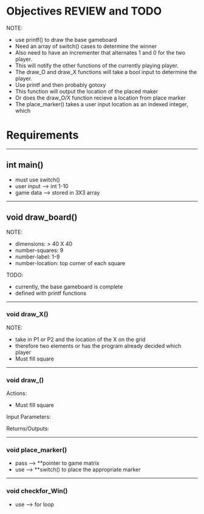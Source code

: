 # Objectives REVIEW and TODO

NOTE:

-   use printf() to draw the base gameboard
-   Need an array of switch() cases to determine the winner
-   Also need to have an incrementer that alternates 1 and 0 for the two player.
-   This will notify the other functions of the currently playing player.
-   The draw_O and draw_X functions will take a bool input to determine the player.
-   Use printf and then probably gotoxy
-   This function will output the location of the placed maker
-   Or does the draw_O/X function recieve a location from place marker
-   The place_marker() takes a user input location as an indexed integer, which

# Requirements

* * *

## int main()


-   must use switch()
-   user input --> int 1-10
-   game data --> stored in 3X3 array

* * *

## void draw_board()

NOTE:

-   dimensions: > 40 X 40
-   number-squares: 9
-   number-label: 1-9
-   number-location: top corner of each square

TODO:

-   currently, the base gameboard is complete
-   defined with printf functions

* * *

### void draw_X()

NOTE:

-   take in P1 or P2 and the location of the X on the grid
-   therefore two elements or has the program already decided which player
-   Must fill square

* * *

### void draw\_()

Actions:

-   Must fill square

Input Parameters:

Returns/Outputs:

* * *

### void place_marker()

-   pass --> \*\*pointer to game matrix
-   use --> \*\*switch() to place the appropriate marker

* * *

### void checkfor_Win()

-   use --> for loop
